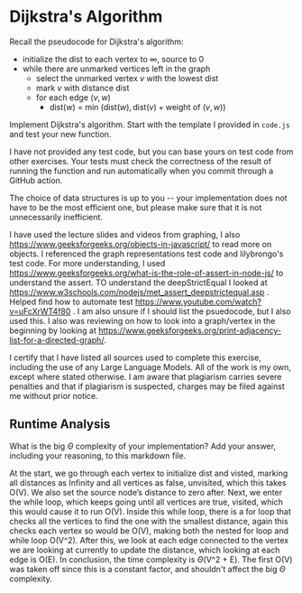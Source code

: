 # Dijkstra's Algorithm

Recall the pseudocode for Dijkstra's algorithm:
- initialize the dist to each vertex to $\infty$, source to 0
- while there are unmarked vertices left in the graph
    - select the unmarked vertex $v$ with the lowest dist
    - mark $v$ with distance dist
    - for each edge $(v,w)$
        - dist($w$) = min $\left(\textrm{dist}(w), \textrm{dist}(v) + \textrm{weight of }(v, w)\right)$

Implement Dijkstra's algorithm. Start with the template I provided in `code.js`
and test your new function.

I have not provided any test code, but you can base yours on test code from
other exercises. Your tests must check the correctness of the result of running
the function and run automatically when you commit through a GitHub action.

The choice of data structures is up to you -- your implementation does not have
to be the most efficient one, but please make sure that it is not unnecessarily
inefficient.

I have used the lecture slides and videos from graphing, I also https://www.geeksforgeeks.org/objects-in-javascript/ to read more on objects. I referenced the graph representations test code and lilybrongo's test code. For more understanding, I used https://www.geeksforgeeks.org/what-is-the-role-of-assert-in-node-js/ to understand the assert. TO understand the deepStrictEqual I looked at https://www.w3schools.com/nodejs/met_assert_deepstrictequal.asp . Helped find how to automate test https://www.youtube.com/watch?v=uFcXrWT4f80 . I am also unsure if I should list the psuedocode, but I also used this. I also was reviewing on how to look into a graph/vertex in the beginning by looking at https://www.geeksforgeeks.org/print-adjacency-list-for-a-directed-graph/.

I certify that I have listed all sources used to complete this exercise, including the use of any Large Language Models. All of the work is my own, except where stated otherwise. I am aware that plagiarism carries severe penalties and that if plagiarism is suspected, charges may be filed against me without prior notice.

## Runtime Analysis

What is the big $\Theta$ complexity of your implementation? Add your
answer, including your reasoning, to this markdown file.

At the start, we go through each vertex to initialize dist and visted, marking all distances as Infinity and all vertices as false, unvisited, which this takes O(V). We also set the source node’s distance to zero after. Next, we enter the while loop, which keeps going until all vertices are true, visited, which this would cause it to run O(V). Inside this while loop, there is a for loop that checks all the vertices to find the one with the smallest distance, again this checks each vertex so would be O(V), making both the nested for loop and while loop O(V^2). After this, we look at each edge connected to the vertex we are looking at currently to update the distance, which looking at each edge is O(E). In conclusion, the time complexity is $\Theta$(V^2 + E). The first O(V) was taken off since this is a constant factor, and shouldn't affect the big $\Theta$ complexity.


